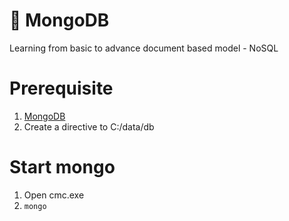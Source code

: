 # :metal: MongoDB
Learning from basic to advance document based model - NoSQL

# Prerequisite
1. [MongoDB](https://www.mongodb.com/)
2. Create a directive to C:/data/db

# Start mongo
1. Open cmc.exe
2. `mongo`
